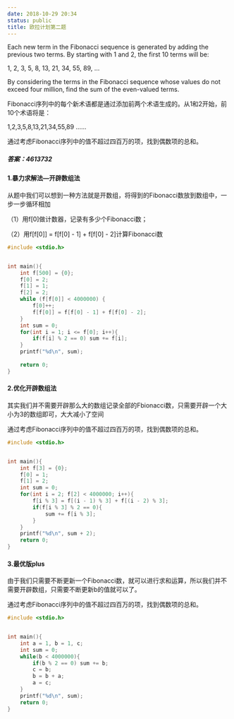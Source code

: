 ```yaml
---
date: 2018-10-29 20:34
status: public
title: 欧拉计划第二题
---
```


Each new term in the Fibonacci sequence is generated by adding the previous two terms. By starting with 1 and 2, the first 10 terms will be:

1, 2, 3, 5, 8, 13, 21, 34, 55, 89, ...

By considering the terms in the Fibonacci sequence whose values do not exceed four million, find the sum of the even-valued terms.

Fibonacci序列中的每个新术语都是通过添加前两个术语生成的。从1和2开始，前10个术语将是：

1,2,3,5,8,13,21,34,55,89 ......

通过考虑Fibonacci序列中的值不超过四百万的项，找到偶数项的总和。

##### 答案：4613732

#### 1.暴力求解法—开辟数组法

从题中我们可以想到一种方法就是开数组，将得到的Fibonacci数放到数组中，一步一步循环相加

（1）用f[0]做计数器，记录有多少个Fibonacci数；

（2）用f[f[0]] = f[f[0] - 1] + f[f[0] - 2]计算Fibonacci数

```c
#include <stdio.h>


int main(){
	int f[500] = {0};
	f[0] = 2;
	f[1] = 1;
	f[2] = 2;
	while (f[f[0]] < 4000000) {
		f[0]++;
		f[f[0]] = f[f[0] - 1] + f[f[0] - 2];
	}
	int sum = 0;
	for(int i = 1; i <= f[0]; i++){
		if(f[i] % 2 == 0) sum += f[i];
	}
	printf("%d\n", sum);
	
	return 0;
}
```

#### 2.优化开辟数组法

其实我们并不需要开辟那么大的数组记录全部的Fbionacci数，只需要开辟一个大小为3的数组即可，大大减小了空间

通过考虑Fibonacci序列中的值不超过四百万的项，找到偶数项的总和。

```c
#include <stdio.h>


int main(){
	int f[3] = {0};
	f[0] = 1;
	f[1] = 2;
	int sum = 0;
	for(int i = 2; f[2] < 4000000; i++){
		f[i % 3] = f[(i - 1) % 3] + f[(i - 2) % 3];
		if(f[i % 3] % 2 == 0){
			sum += f[i % 3];
		}
	}
	printf("%d\n", sum + 2);
	return 0;
}
```

#### 3.最优版plus

由于我们只需要不断更新一个Fibonacci数，就可以进行求和运算，所以我们并不需要开辟数组，只需要不断更新b的值就可以了。

通过考虑Fibonacci序列中的值不超过四百万的项，找到偶数项的总和。

```c
#include <stdio.h>


int main(){
	int a = 1, b = 1, c;
	int sum = 0;
	while(b < 4000000){
		if(b % 2 == 0) sum += b;
		c = b;
		b = b + a;
		a = c;
	}
	printf("%d\n", sum);
	return 0;
}
```